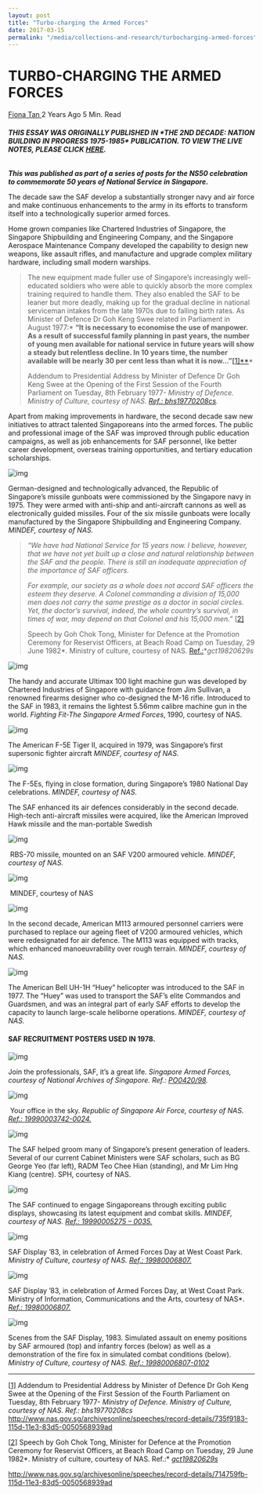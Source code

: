 ```yaml
---
layout: post
title: "Turbo-charging the Armed Forces"
date: 2017-03-15
permalink: "/media/collections-and-research/turbocharging-armed-forces"
---
```


# TURBO-CHARGING THE ARMED FORCES

[Fiona Tan ](http://www.nas.gov.sg/blogs/offtherecord/author/nlstlp/) 2 Years Ago 5 Min. Read

###### **THIS ESSAY WAS ORIGINALLY PUBLISHED IN \*THE 2ND DECADE: NATION BUILDING IN PROGRESS 1975-1985\* PUBLICATION. TO VIEW THE LIVE NOTES, PLEASE CLICK [HERE](http://www.nas.gov.sg/1stCab/7585/travel_exh_Sec2.html).** 

***This was published as part of a series of posts for the NS50 celebration to commemorate 50 years of National Service in Singapore.*** 

The decade saw the SAF develop a substantially stronger navy and air force and make continuous enhancements to the army in its efforts to transform itself into a technologically superior armed forces.

Home grown companies like Chartered Industries of Singapore, the Singapore Shipbuilding and Engineering Company, and the Singapore Aerospace Maintenance Company developed the capability to design new weapons, like assault rifles, and manufacture and upgrade complex military hardware, including small modern warships.

> The new equipment made fuller use of Singapore’s increasingly well-educated soldiers who were able to quickly absorb the more complex training required to handle them. They also enabled the SAF to be leaner but more deadly, making up for the gradual decline in national serviceman intakes from the late 1970s due to falling birth rates. As Minister of Defence Dr Goh Keng Swee related in Parliament in August 1977:*
> **“It is necessary to economise the use of manpower. As a result of successful family planning in past years, the number of young men available for national service in future years will show a steady but relentless decline. In 10 years time, the number available will be nearly 30 per cent less than what it is now…”[**[1\]**](http://www.nas.gov.sg/blogs/offtherecord/turbo-charging-the-armed-forces/#_ftn1)*
>
> Addendum to Presidential Address by Minister of Defence Dr Goh Keng Swee at the Opening of the First Session of the Fourth Parliament on Tuesday, 8th February 1977- *Ministry of Defence. Ministry of Culture, courtesy of NAS. [Ref.: bhs19770208cs](http://www.nas.gov.sg/archivesonline/speeches/record-details/735f9183-115d-11e3-83d5-0050568939ad).*

Apart from making improvements in hardware, the second decade saw new initiatives to attract talented Singaporeans into the armed forces. The public and professional image of the SAF was improved through public education campaigns, as well as job enhancements for SAF personnel, like better career development, overseas training opportunities, and tertiary education scholarships.

![img](http://www.nas.gov.sg/blogs/offtherecord/wp-content/uploads/2017/08/img_599d96e5ed6e1.png)

German-designed and technologically advanced, the Republic of Singapore’s missile gunboats were commissioned by the Singapore navy in 1975. They were armed with anti-ship and anti-aircraft cannons as well as electronically guided missiles. Four of the six missile gunboats were locally manufactured by the Singapore Shipbuilding and Engineering Company. *MINDEF, courtesy of NAS.*

> *“We have had National Service for 15 years now. I believe, however, that we have not yet built up a close and natural relationship between the SAF and the* *people. There is still an inadequate appreciation of the importance of SAF officers.*
>
> *For example, our society as a whole does not accord SAF officers the esteem they deserve. A Colonel commanding a division of 15,000 men does not carry the same prestige as a doctor in social circles. Yet, the doctor’s survival, indeed, the whole country’s survival, in times of war, may depend on that Colonel and his 15,000 men.”* [[2\]](http://www.nas.gov.sg/blogs/offtherecord/turbo-charging-the-armed-forces/#_ftn2)
>
> Speech by Goh Chok Tong, Minister for Defence at the Promotion Ceremony for Reservist Officers, at Beach Road Camp on Tuesday, 29 June 1982*. Ministry of culture, courtesy of NAS. [Ref.:](http://www.nas.gov.sg/archivesonline/speeches/record-details/714759fb-115d-11e3-83d5-0050568939ad)**gct19820629s*

![img](http://www.nas.gov.sg/blogs/offtherecord/wp-content/uploads/2017/08/img_599d97253bf7c.png)

The handy and accurate Ultimax 100 light machine gun was developed by Chartered Industries of Singapore with guidance from Jim Sullivan, a renowned firearms designer who co-designed the M-16 rifle. Introduced to the SAF in 1983, it remains the lightest 5.56mm calibre machine gun in the world. *Fighting Fit-The Singapore Armed Forces*, 1990, courtesy of NAS.

 

![img](http://www.nas.gov.sg/blogs/offtherecord/wp-content/uploads/2017/08/img_599d974201f51.png)

The American F-5E Tiger II, acquired in 1979, was Singapore’s first supersonic fighter aircraft *MINDEF, courtesy of NAS.*

 

![img](http://www.nas.gov.sg/blogs/offtherecord/wp-content/uploads/2017/08/img_599d9762d0a3b.png)

The F-5Es, flying in close formation, during Singapore’s 1980 National Day celebrations.  *MINDEF, courtesy of NAS.*

The SAF enhanced its air defences considerably in the second decade. High-tech anti-aircraft missiles were acquired, like the American Improved Hawk missile and the man-portable Swedish

 

![img](http://www.nas.gov.sg/blogs/offtherecord/wp-content/uploads/2017/08/img_599d9775823a7.png)

​                      RBS-70 missile, mounted on an SAF V200 armoured vehicle. *MINDEF, courtesy of NAS.*

![img](http://www.nas.gov.sg/blogs/offtherecord/wp-content/uploads/2017/08/img_599d98889f425.png)

​                                                                      MINDEF, courtesy of NAS

 

![img](http://www.nas.gov.sg/blogs/offtherecord/wp-content/uploads/2017/08/img_599d978a9b24f.png)

In the second decade, American M113 armoured personnel carriers were purchased to replace our ageing fleet of V200 armoured vehicles, which were redesignated for air defence. The M113 was equipped with tracks, which enhanced manoeuvrability over rough terrain. *MINDEF, courtesy of NAS.*

 

![img](http://www.nas.gov.sg/blogs/offtherecord/wp-content/uploads/2017/08/img_599d978f5901c.png)

The American Bell UH-1H “Huey” helicopter was introduced to the SAF in 1977. The “Huey” was used to transport the SAF’s elite Commandos and Guardsmen, and was an integral part of early SAF efforts to develop the capacity to launch large-scale heliborne operations. *MINDEF, courtesy of NAS.*

 

#### SAF RECRUITMENT POSTERS USED IN 1978.

![img](http://www.nas.gov.sg/blogs/offtherecord/wp-content/uploads/2017/08/img_599d979721cd4.png)

Join the professionals, SAF, it’s a great life. *Singapore Armed Forces, courtesy of National Archives of Singapore. Ref.:* [*PO0420/98*](http://www.nas.gov.sg/archivesonline/posters/record-details/305200c7-115c-11e3-83d5-0050568939ad)*.*

 

![img](http://www.nas.gov.sg/blogs/offtherecord/wp-content/uploads/2017/08/img_599d979e606d6.png)

​                 Your office in the sky. *Republic of Singapore Air Force, courtesy of NAS. [Ref.: 19990003742-0024.](http://www.nas.gov.sg/archivesonline/speeches/record-details/735f9183-115d-11e3-83d5-0050568939ad)*

 

![img](http://www.nas.gov.sg/blogs/offtherecord/wp-content/uploads/2017/08/img_599d97ae94f4d.png)

The SAF helped groom many of Singapore’s present generation of leaders. Several of our current Cabinet Ministers were SAF scholars, such as BG George Yeo (far left), RADM Teo Chee Hian (standing), and Mr Lim Hng Kiang (centre). SPH, courtesy of NAS.

 

![img](http://www.nas.gov.sg/blogs/offtherecord/wp-content/uploads/2017/08/img_599d97bd99f07.png)

The SAF continued to engage Singaporeans through exciting public displays, showcasing its latest equipment and combat skills. *MINDEF, courtesy of NAS. [Ref.: 19990005275 – 0035.](http://www.nas.gov.sg/archivesonline/speeches/record-details/735f9183-115d-11e3-83d5-0050568939ad)*

![img](http://www.nas.gov.sg/blogs/offtherecord/wp-content/uploads/2017/08/img_599d97c6eaedc.png)

SAF Display ’83, in celebration of Armed Forces Day at West Coast Park. *Ministry of Culture, courtesy of NAS. [Ref.: 19980006807.](http://www.nas.gov.sg/archivesonline/photographs/record-details/eab53e0a-1161-11e3-83d5-0050568939ad)*

![img](http://www.nas.gov.sg/blogs/offtherecord/wp-content/uploads/2017/08/img_599d97cd9739c.png)

SAF Display ’83, in celebration of Armed Forces Day, at West Coast Park. Ministry of Information, Communications and the Arts, courtesy of NAS*. [*Ref.: 19980006807.*](http://www.nas.gov.sg/archivesonline/photographs/record-details/ebff7afd-1161-11e3-83d5-0050568939ad)

![img](http://www.nas.gov.sg/blogs/offtherecord/wp-content/uploads/2017/08/img_599d97d8e0c8d.png)

Scenes from the SAF Display, 1983. Simulated assault on enemy positions by SAF armoured (top) and infantry forces (below) as well as a demonstration of the fire fox in simulated combat conditions (below). *Ministry of Culture, courtesy of NAS. [Ref.: 19980006807-0102](http://www.nas.gov.sg/archivesonline/photographs/record-details/ebe8bb91-1161-11e3-83d5-0050568939ad)*

------

[[1\]](http://www.nas.gov.sg/blogs/offtherecord/turbo-charging-the-armed-forces/#_ftnref1) Addendum to Presidential Address by Minister of Defence Dr Goh Keng Swee at the Opening of the First Session of the Fourth Parliament on Tuesday, 8th February 1977- *Ministry of Defence. Ministry of Culture, courtesy of NAS. Ref.: bhs19770208cs* http://www.nas.gov.sg/archivesonline/speeches/record-details/735f9183-115d-11e3-83d5-0050568939ad

 

[[2\]](http://www.nas.gov.sg/blogs/offtherecord/turbo-charging-the-armed-forces/#_ftnref2) Speech by Goh Chok Tong, Minister for Defence at the Promotion Ceremony for Reservist Officers, at Beach Road Camp on Tuesday, 29 June 1982*. Ministry of culture, courtesy of NAS. Ref.:* [*gct19820629s*](http://www.nas.gov.sg/archivesonline/speeches/record-details/714759fb-115d-11e3-83d5-0050568939ad)

http://www.nas.gov.sg/archivesonline/speeches/record-details/714759fb-115d-11e3-83d5-0050568939ad